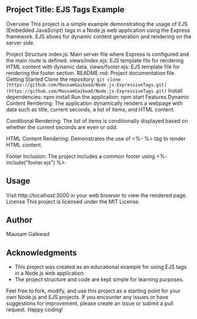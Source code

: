 ## Project Title: EJS Tags Example
Overview
This project is a simple example demonstrating the usage of EJS (Embedded JavaScript) tags in a Node.js web application using the Express framework. EJS allows for dynamic content generation and rendering on the server side.

Project Structure
index.js: Main server file where Express is configured and the main route is defined.
views/index.ejs: EJS template file for rendering HTML content with dynamic data.
views/footer.ejs: EJS template file for rendering the footer section.
README.md: Project documentation file.
Getting Started
Clone the repository: ``git clone [https://github.com/MausamGaikwad/Node.js-ExpressiveTags.git](https://github.com/MausamGaikwad/Node.js-ExpressiveTags.git)``
Install dependencies: npm install
Run the application: npm start
Features
Dynamic Content Rendering: The application dynamically renders a webpage with data such as title, current seconds, a list of items, and HTML content.

Conditional Rendering: The list of items is conditionally displayed based on whether the current seconds are even or odd.

HTML Content Rendering: Demonstrates the use of <%- %> tag to render HTML content.

Footer Inclusion: The project includes a common footer using <%- include("footer.ejs") %>.

## Usage
Visit http://localhost:3000 in your web browser to view the rendered page.
License
This project is licensed under the MIT License.

## Author

Mausam Gaikwad

## Acknowledgments
- This project was created as an educational example for using EJS tags in a Node.js web application.
- The project structure and code are kept simple for learning purposes.

Feel free to fork, modify, and use this project as a starting point for your own Node.js and EJS projects. If you encounter any issues or have suggestions for improvement, please create an issue or submit a pull request. Happy coding!
